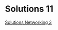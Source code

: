 # Solutions 11

[Solutions Networking 3](https://www.moodle.aau.dk/pluginfile.php/2447217/mod_resource/content/1/iwp-solutions-nw3.pdf)